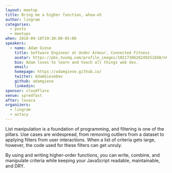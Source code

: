 ```yaml
---
layout: meetup
title: Bring me a higher function, whoa-oh
author: lingram
categories:
  - posts
  - meetups
when: 2018-09-18T19:30:00-05:00
speakers:
  - name: Adam Giese
    title: Software Engineer at Under Armour, Connected Fitness
    avatar: https://pbs.twimg.com/profile_images/1021738628249251840/nQZVwfFg_400x400.jpg
    bio: Adam loves to learn and teach all things web dev.
    email:
    homepage: https://adamgiese.github.io/
    twitter: AdamGieseDev
    github: adamgiese
    linkedin:
sponsor: cloudflare
venue: spredfast
after: lavaca
organizers:
  - lingram
  - astacy
---
```


List manipulation is a foundation of programming, and filtering is one of the pillars. Use cases are widespread, from removing outliers from a dataset to applying filters from user interactions. When a list of criteria gets large, however, the code used for these filters can get unruly.

By using and writing higher-order functions, you can write, combine, and manipulate criteria while keeping your JavaScript readable, maintainable, and DRY.
